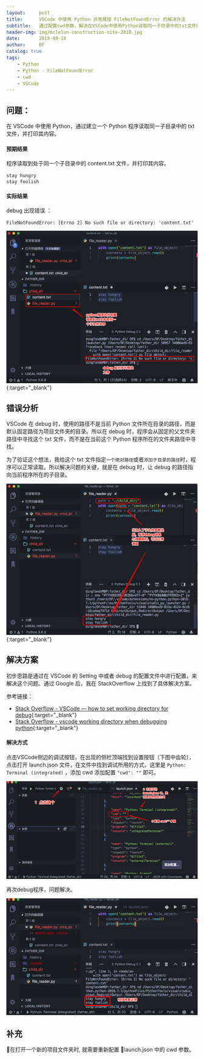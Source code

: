 ```yaml
---
layout:     post
title:      VSCode 中使用 Python 异常报错 FileNotFoundError 的解决办法
subtitle:   通过配置cwd参数，解决在VSCode中使用Python读取同一子目录中的txt文件时异常报错 FileNotFoundError 的问题
header-img: img/mclelun-construction-site-2018.jpg
date:       2018-08-18
author:     DF
catalog: true
tags:
    - Python
    - Python - FileNotFoundError
    - cwd
    - VSCode
---
```


## 问题：

在 VSCode 中使用 Python，通过建立一个 Python 程序读取同一子目录中的 txt 文件，并打印其内容。

#### 预期结果
程序读取到处于同一个子目录中的 content.txt 文件，并打印其内容。

```
stay hungry
stay foolish
```

#### 实际结果

debug 出现错误 ：
```
FileNotFoundError: [Errno 2] No such file or directory: 'content.txt'
```

![vscode_python_filenotefound_1-c650](/img/vscode_python_filenotefound_1.png){:target="_blank"}



## 错误分析

VSCode 在 debug 时，使用的路径不是当前 Python 文件所在目录的路径，而是默认固定路径为项目文件夹的目录。所以在 debug 时，程序会从固定的父文件夹路径中寻找这个 txt 文件，而不是在当前这个 Python 程序所在的文件夹路径中寻找。

为了验证这个想法，我给这个 txt 文件指定`一个绝对路径`或者`添加子目录的路径`时，程序可以正常读取。所以解决问题的关键，就是在 debug 时，让 debug 的路径指向当前程序所在的子目录。

![vscode_python_filenotefound_2-c650](/img/vscode_python_filenotefound_2.png){:target="_blank"}

## 解决方案

初步思路是通过在 VSCode 的 Setting 中或者 debug 的配置文件中进行配置，来解决这个问题。通过 Google 后，我在 StackOverflow 上找到了具体解决方案。

参考链接：
- [Stack Overflow - VSCode — how to set working directory for debug](https://stackoverflow.com/questions/43801142/vscode-working-directory-when-debugging-python){:target="_blank"}
- [Stack Overflow - vscode working directory when debugging python](https://stackoverflow.com/questions/43801142/vscode-working-directory-when-debugging-python){:target="_blank"}

#### 解决方式

点击VSCode侧边的调试按钮，在出现的侧栏顶端找到设置按钮（下图中齿轮），点击打开 launch.json 文件，在文件中找到调试所用的方式，这里是 `Python: Terminal (integrated)` ，添加 cwd 添加配置 `"cwd": ""` 即可。

![vscode_python_filenotefound_3-c650](/img/vscode_python_filenotefound_3.png)



再次debug程序，问题解决。

![vscode_python_filenotefound_4-c650](/img/vscode_python_filenotefound_4.png)

## 补充

在打开一个新的项目文件夹时, 就需要重新配置 launch.json 中的 cwd 参数。